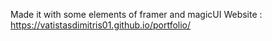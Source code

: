 Made it with some elements of framer and magicUI
Website : 
https://vatistasdimitris01.github.io/portfolio/
